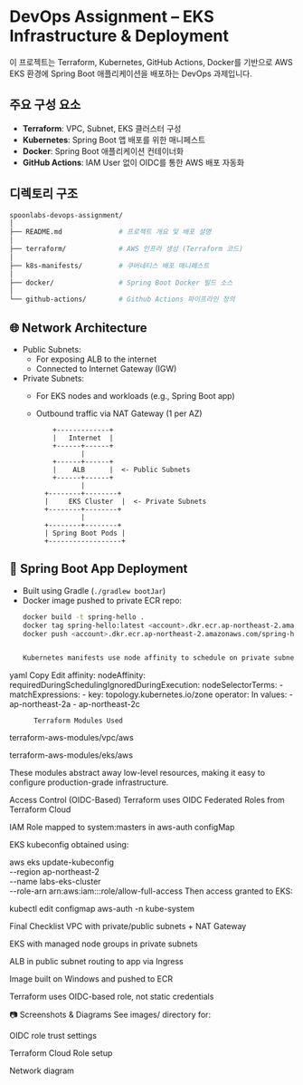 # DevOps Assignment – EKS Infrastructure & Deployment

이 프로젝트는 Terraform, Kubernetes, GitHub Actions, Docker를 기반으로 AWS EKS 환경에 Spring Boot 애플리케이션을 배포하는 DevOps 과제입니다.

## 주요 구성 요소

- **Terraform**: VPC, Subnet, EKS 클러스터 구성
- **Kubernetes**: Spring Boot 앱 배포를 위한 매니페스트
- **Docker**: Spring Boot 애플리케이션 컨테이너화
- **GitHub Actions**: IAM User 없이 OIDC를 통한 AWS 배포 자동화

## 디렉토리 구조

```bash
spoonlabs-devops-assignment/
│
├── README.md              # 프로젝트 개요 및 배포 설명
│
├── terraform/             # AWS 인프라 생성 (Terraform 코드)
│
├── k8s-manifests/         # 쿠버네티스 배포 매니페스트
│
├── docker/                # Spring Boot Docker 빌드 소스
│
└── github-actions/        # Github Actions 파이프라인 정의

```
## 🌐 Network Architecture
- Public Subnets:
  - For exposing ALB to the internet
  - Connected to Internet Gateway (IGW)
- Private Subnets:
  - For EKS nodes and workloads (e.g., Spring Boot app)
  - Outbound traffic via NAT Gateway (1 per AZ)


            +-------------+
            |   Internet  |
            +------+------+
                   |
            +------+------+
            |    ALB      |  <- Public Subnets
            +------+------+
                   |
          +--------+--------+
          |     EKS Cluster  |  <- Private Subnets
          +--------+--------+
                   |
          +--------+--------+
          | Spring Boot Pods |
          +------------------+



## 🚀 Spring Boot App Deployment
- Built using Gradle (`./gradlew bootJar`)
- Docker image pushed to private ECR repo:
  ```bash
  docker build -t spring-hello .
  docker tag spring-hello:latest <account>.dkr.ecr.ap-northeast-2.amazonaws.com/spring-hello:latest
  docker push <account>.dkr.ecr.ap-northeast-2.amazonaws.com/spring-hello:latest


  Kubernetes manifests use node affinity to schedule on private subnets:

yaml
Copy
Edit
affinity:
  nodeAffinity:
    requiredDuringSchedulingIgnoredDuringExecution:
      nodeSelectorTerms:
      - matchExpressions:
        - key: topology.kubernetes.io/zone
          operator: In
          values:
          - ap-northeast-2a
          - ap-northeast-2c


          Terraform Modules Used
terraform-aws-modules/vpc/aws

terraform-aws-modules/eks/aws

These modules abstract away low-level resources, making it easy to configure production-grade infrastructure.

Access Control (OIDC-Based)
Terraform uses OIDC Federated Roles from Terraform Cloud

IAM Role mapped to system:masters in aws-auth configMap

EKS kubeconfig obtained using:


aws eks update-kubeconfig \
  --region ap-northeast-2 \
  --name labs-eks-cluster \
  --role-arn arn:aws:iam::<account>:role/allow-full-access
Then access granted to EKS:


kubectl edit configmap aws-auth -n kube-system


Final Checklist
 VPC with private/public subnets + NAT Gateway

 EKS with managed node groups in private subnets

 ALB in public subnet routing to app via Ingress

 Image built on Windows and pushed to ECR

 Terraform uses OIDC-based role, not static credentials

📷 Screenshots & Diagrams
See images/ directory for:

OIDC role trust settings

Terraform Cloud Role setup

Network diagram

